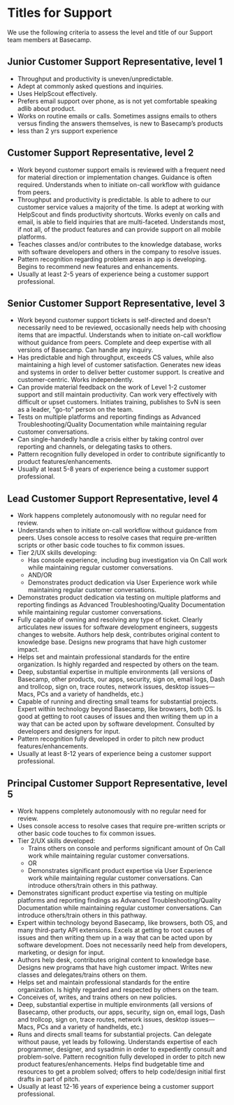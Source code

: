 # Titles for Support

We use the following criteria to assess the level and title of our Support team members at Basecamp. 

## Junior Customer Support Representative, level 1

* Throughput and productivity is uneven/unpredictable. 
* Adept at commonly asked questions and inquiries. 
* Uses HelpScout effectively.
* Prefers email support over phone, as is not yet comfortable speaking adlib about product.
* Works on routine emails or calls. Sometimes assigns emails to others versus finding the answers themselves, is new to Basecamp’s products
* less than 2 yrs support experience

## Customer Support Representative, level 2

* Work beyond customer support emails is reviewed with a frequent need for material direction or implementation changes. Guidance is often required. Understands when to initiate on-call workflow with guidance from peers.
* Throughput and productivity is predictable. Is able to adhere to our customer service values a majority of the time. Is adept at working with HelpScout and finds productivity shortcuts. Works evenly on calls and email, is able to field inquiries that are multi-faceted. Understands most, if not all, of the product features and can provide support on all mobile platforms.
* Teaches classes and/or contributes to the knowledge database, works with software developers and others in the company to resolve issues.
* Pattern recognition regarding problem areas in app is developing. Begins to recommend new features and enhancements.
* Usually at least 2-5 years of experience being a customer support professional.

## Senior Customer Support Representative, level 3

* Work beyond customer support tickets is self-directed and doesn't necessarily need to be reviewed, occasionally needs help with choosing items that are impactful.  Understands when to initiate on-call workflow without guidance from peers. Complete and deep expertise with all versions of Basecamp. Can handle any inquiry.
* Has predictable and high throughput, exceeds CS values, while also maintaining a high level of customer satisfaction. Generates new ideas and systems in order to deliver better customer support. Is creative and customer-centric. Works independently.
* Can provide material feedback on the work of Level 1-2 customer support and still maintain productivity. Can work very effectively with difficult or upset customers. Initiates training, publishes to SvN is seen as a leader, "go-to" person on the team.
* Tests on multiple platforms and reporting findings as Advanced Troubleshooting/Quality Documentation while maintaining regular customer conversations.
* Can single-handedly handle a crisis either by taking control over reporting and channels, or delegating tasks to others.
* Pattern recognition fully developed in order to contribute significantly to product features/enhancements.
* Usually at least 5-8 years of experience being a customer support professional.

## Lead Customer Support Representative, level 4

* Work happens completely autonomously with no regular need for review. 
* Understands when to initiate on-call workflow without guidance from peers. Uses console access to resolve cases that require pre-written scripts or other basic code touches to fix common issues.
* Tier 2/UX skills developing:
    * Has console experience, including bug investigation via On Call work while maintaining regular customer conversations.
    * AND/OR 
    * Demonstrates product dedication via User Experience work while maintaining regular customer conversations.
* Demonstrates product dedication via testing on multiple platforms and reporting findings as Advanced Troubleshooting/Quality Documentation while maintaining regular customer conversations.
* Fully capable of owning and resolving any type of ticket. Clearly articulates new issues for software development engineers, suggests changes to website. Authors help desk, contributes original content to knowledge base. Designs new programs that have high customer impact.
* Helps set and maintain professional standards for the entire organization. Is highly regarded and respected by others on the team.
* Deep, substantial expertise in multiple environments (all versions of Basecamp, other products, our apps, security, sign on, email logs, Dash and trollcop, sign on, trace routes, network issues, desktop issues—Macs, PCs and a variety of handhelds, etc.)
* Capable of running and directing small teams for substantial projects. Expert within technology beyond Basecamp, like browsers, both OS. Is good at getting to root causes of issues and then writing them up in a way that can be acted upon by software development. Consulted by developers and designers for input.
* Pattern recognition fully developed in order to pitch new product features/enhancements.
* Usually at least 8-12 years of experience being a customer support professional.

## Principal Customer Support Representative, level 5

* Work happens completely autonomously with no regular need for review. 
* Uses console access to resolve cases that require pre-written scripts or other basic code touches to fix common issues.
* Tier 2/UX skills developed:
    * Trains others on console and performs significant amount of On Call work while maintaining regular customer conversations. 
    * OR 
    * Demonstrates significant product expertise via User Experience work while maintaining regular customer conversations. Can introduce others/train others in this pathway.
* Demonstrates significant product expertise via testing on multiple platforms and reporting findings as Advanced Troubleshooting/Quality Documentation while maintaining regular customer conversations. Can introduce others/train others in this pathway.
* Expert within technology beyond Basecamp, like browsers, both OS, and many third-party API extensions. Excels at getting to root causes of issues and then writing them up in a way that can be acted upon by software development. Does not necessarily need help from developers, marketing, or design for input.
* Authors help desk, contributes original content to knowledge base. Designs new programs that have high customer impact. Writes new classes and delegates/trains others on them.
* Helps set and maintain professional standards for the entire organization. Is highly regarded and respected by others on the team.
* Conceives of, writes, and trains others on new policies.
* Deep, substantial expertise in multiple environments (all versions of Basecamp, other products, our apps, security, sign on, email logs, Dash and trollcop, sign on, trace routes, network issues, desktop issues—Macs, PCs and a variety of handhelds, etc.)
* Runs and directs small teams for substantial projects. Can delegate without pause, yet leads by following. Understands expertise of each programmer, designer, and sysadmin in order to expediently consult and problem-solve. Pattern recognition fully developed in order to pitch new product features/enhancements. Helps find budgetable time and resources to get a problem solved; offers to help code/design initial first drafts in part of pitch.
* Usually at least 12-16 years of experience being a customer support professional.
